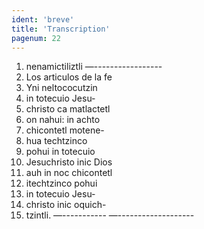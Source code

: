 ```yaml
---
ident: 'breve'
title: 'Transcription'
pagenum: 22
---
```

1.  nenamictiliztli
  —-----------------
2.  Los articulos de la fe
3.  Yni neltococutzin
4.  in totecuio Jesu-
5.  christo ca matlactetl
6.  on nahui: in achto
7.  chicontetl motene-
8.  hua techtzinco
9.  pohui in totecuio
10.  Jesuchristo inic Dios
11.  auh in noc chicontetl
12.  itechtzinco pohui
13.  in totecuio Jesu-
14.  christo inic oquich-
15.  tzintli. —-----------
    —-------------------
